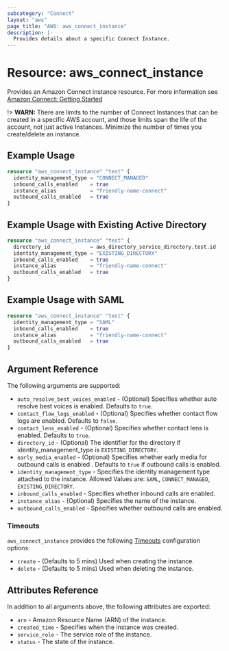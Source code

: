 ```yaml
---
subcategory: "Connect"
layout: "aws"
page_title: "AWS: aws_connect_instance"
description: |-
  Provides details about a specific Connect Instance.
---
```


# Resource: aws_connect_instance

Provides an Amazon Connect instance resource. For more information see
[Amazon Connect: Getting Started](https://docs.aws.amazon.com/connect/latest/adminguide/amazon-connect-get-started.html)

!> **WARN:** There are limits to the number of Connect Instances that can be created in a specific AWS account, and those limits span the life of the account, not just active Instances. Minimize the number of times you create/delete an instance.

## Example Usage

```terraform
resource "aws_connect_instance" "test" {
  identity_management_type = "CONNECT_MANAGED"
  inbound_calls_enabled    = true
  instance_alias           = "friendly-name-connect"
  outbound_calls_enabled   = true
}
```

## Example Usage with Existing Active Directory

```terraform
resource "aws_connect_instance" "test" {
  directory_id             = aws_directory_service_directory.test.id
  identity_management_type = "EXISTING_DIRECTORY"
  inbound_calls_enabled    = true
  instance_alias           = "friendly-name-connect"
  outbound_calls_enabled   = true
}
```

## Example Usage with SAML

```terraform
resource "aws_connect_instance" "test" {
  identity_management_type = "SAML"
  inbound_calls_enabled    = true
  instance_alias           = "friendly-name-connect"
  outbound_calls_enabled   = true
}
```

## Argument Reference

The following arguments are supported:

* `auto_resolve_best_voices_enabled` - (Optional) Specifies whether auto resolve best voices is enabled. Defaults to `true`.
* `contact_flow_logs_enabled` - (Optional) Specifies whether contact flow logs are enabled. Defaults to `false`.
* `contact_lens_enabled` - (Optional) Specifies whether contact lens is enabled. Defaults to `true`.
* `directory_id` - (Optional) The identifier for the directory if identity_management_type is `EXISTING_DIRECTORY`.
* `early_media_enabled` - (Optional) Specifies whether early media for outbound calls is enabled . Defaults to `true` if outbound calls is enabled.
* `identity_management_type` - Specifies the identity management type attached to the instance. Allowed Values are: `SAML`, `CONNECT_MANAGED`, `EXISTING_DIRECTORY`.
* `inbound_calls_enabled` - Specifies whether inbound calls are enabled.
* `instance_alias` - (Optional) Specifies the name of the instance.
* `outbound_calls_enabled` -  Specifies whether outbound calls are enabled.
<!-- * `use_custom_tts_voices` - (Optional) Specifies Whether use custom tts voices is enabled. Defaults to `false` -->

### Timeouts

`aws_connect_instance` provides the following [Timeouts](https://www.terraform.io/docs/configuration/blocks/resources/syntax.html#operation-timeouts) configuration options:

* `create` - (Defaults to 5 mins) Used when creating the instance.
* `delete` - (Defaults to 5 mins) Used when deleting the instance.

## Attributes Reference

In addition to all arguments above, the following attributes are exported:

* `arn` - Amazon Resource Name (ARN) of the instance.
* `created_time` - Specifies when the instance was created.
* `service_role` - The service role of the instance.
* `status` - The state of the instance.
